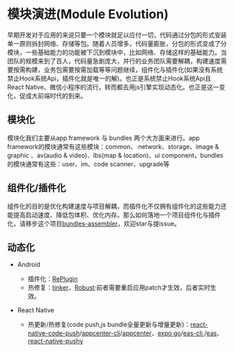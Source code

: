 # 模块演进(Module Evolution)

早期开发对于应用的来说只要一个模块就足以应付一切，代码通过分包的形式安装单一原则拆封网络、存储等包。随着人员增多，代码量膨胀，分包的形式变成了分模块，一些基础能力的功能被下沉到模块中，比如网络、存储这样的基础能力。当团队的规模来到了百人，代码量急剧庞大，并行的业务团队需要解耦，构建速度需要按需构建，业务包需要按需加载等等问题继续，组件化与插件化(如果没有系统禁止Hook系统Api，插件化就是唯一的解)。也正是系统禁止Hook系统Api且React Native、微信小程序的流行，转而都去用js引擎实现动态化。也正是这一变化，促成大前端时代的到来。


## 模块化
模块化我们主要从app framework 与 bundles 两个大方面来进行。app framework的模块通常有这些模块：common、 network、storage、image & graphic 、av(audio & video)、lbs(map & location)、ui component，bundles的模块通常有这些：user、im、code scanner、upgrade等

## 组件化/插件化
组件化的目的是优化构建速度与项目解耦，而插件化不仅拥有组件化的这些能力还能提高启动速度、降低包体积、优化内存。那么如何落地一个项目组件化与插件化，请移步这个项目[bundles-assembler](https://github.com/electrolyteJ/bundles-assembler)，欢迎star与提issue。

## 动态化
- Android
    - 插件化：[RePlugin](https://github.com/Qihoo360/RePlugin)
    - 热修复：[tinker](https://github.com/Tencent/tinker)、[Robust](https://github.com/Meituan-Dianping/Robust):前者需要重启应用patch才生效，后者实时生效。

- React Native
    - 热更新/热修复(code push,js bundle全量更新与增量更新)：[react-native-code-push](https://github.com/microsoft/react-native-code-push)/[appcenter-cli](https://github.com/microsoft/appcenter-cli)/[appcenter](https://appcenter.ms/)、[expo go](https://github.com/expo/expo/tree/main/apps/eas-expo-go)/[eas-cli
        ](https://github.com/expo/eas-cli)/[eas](https://expo.dev/eas)、[react-native-pushy](https://github.com/reactnativecn/react-native-pushy/)
